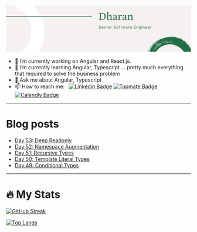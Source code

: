 <img src="./Banner.png" alt="Dharan">

- 🔭 I’m currently working on Angular and React.js.
- 🌱 I’m currently learning Angular, Typescript ... pretty much everything that required to solve the business problem 
- 💬 Ask me about Angular, Typescript
- 📫 How to reach me: &nbsp; [![Linkedin Badge](https://img.shields.io/badge/-Dharan_Ganesan-blue?style=flat&logo=Linkedin&logoColor=white)](https://www.linkedin.com/in/dharan-ganesan)
[![Topmate Badge](https://img.shields.io/badge/Topmate-Dharan_Ganesan-blue?style=flat&logo=Topmate&color=ff5b5b)](https://topmate.io/dharan_ganesan) [![Calendly Badge](https://img.shields.io/badge/Calendly-Dharan_Ganesan-blue?&color=white)](https://calendly.com/dharang/15min)


---

# Blog posts
<!-- BLOG-POST-LIST:START -->
- [Day 53: Deep Readonly](https://dev.to/dhrn/day-53-deep-readonly-1fea)
- [Day 52: Namespace Augmentation](https://dev.to/dhrn/day-52-namespace-augmentation-42ll)
- [Day 51: Recursive Types](https://dev.to/dhrn/day-51-recursive-types-365b)
- [Day 50: Template Literal Types](https://dev.to/dhrn/day-50-template-literal-types-56hd)
- [Day 49: Conditional Types](https://dev.to/dhrn/day-49-conditional-types-4mbc)
<!-- BLOG-POST-LIST:END -->

---
# 🔥   My Stats
[![GitHub Streak](http://github-readme-streak-stats.herokuapp.com?user=dhrn&theme=dark&background=000000)](https://git.io/streak-stats)

[![Top Langs](https://github-readme-stats.vercel.app/api/top-langs/?username=dhrn&layout=compact&theme=vision-friendly-dark)](https://github.com/anuraghazra/github-readme-stats)


